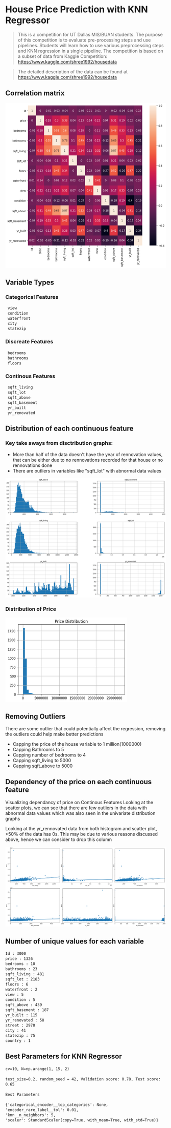 # House Price Prediction with KNN Regressor

>This is a competition for UT Dallas MIS/BUAN students. The purpose of this competition is to evaluate pre-processing steps and use pipelines. Students will learn how to use various preprocessing steps and KNN regression in a single pipeline. The competition is based on a subset of data from Kaggle Competition: https://www.kaggle.com/shree1992/housedata

>The detailed description of the data can be found at https://www.kaggle.com/shree1992/housedata
## Correlation matrix

![Correlation Matrix](correlation_matrix.png)

## Variable Types

### Categorical Features
 
	 view
	 condition
	 waterfront
	 city
	 statezip
### Discreate Features

	 bedrooms
	 bathrooms
	 floors
### Continous Features 

	 sqft_living
	 sqft_lot
	 sqft_above
	 sqft_basement
	 yr_built
	 yr_renovated 

## Distribution of each continuous feature

### Key take aways from disctribution graphs:
* More than half of the data doesn't have the year of rennovation values, that can be either due to no rennovations recorded for that house or no rennovations done
* There are outliers in variables like "sqft_lot" with abnormal data values

![Distribution Graphs](distribution.png)

### Distribution of Price

![Distribution of Price](price_distribution.png)

## Removing Outliers
 
There are some outlier that could potentially affect the regression, removing the outliers could help make better predictions

* Capping the price of the house variable to 1 million(1000000)
* Capping Bathrooms to 5
* Capping number of bedrooms to 4
* Capping sqft_living to 5000
* Capping sqft_above to 5000

## Dependency of the price on each continuous feature

Visualizing dependancy of price on Continous Features
Looking at the scatter plots, we can see that there are few outliers in the data with abnormal data values which was also seen in the univariate distribution graphs

Looking at the yr_rennovated data from both histogram and scatter plot, >50% of the data has 0s. This may be due to various reasons discussed above, hence we can consider to drop this column

![Scatter Plots](scatter_plots.png)

## Number of unique values for each variable
    Id : 3000
    price : 1326
    bedrooms : 10
    bathrooms : 23
    sqft_living : 481
    sqft_lot : 2183
    floors : 6
    waterfront : 2
    view : 5
    condition : 5
    sqft_above : 439
    sqft_basement : 187
    yr_built : 115
    yr_renovated : 58
    street : 2970
    city : 41
    statezip : 75
    country : 1

## Best Parameters for KNN Regressor 
```
cv=10, N=np.arange(1, 15, 2)

test_size=0.2, random_seed = 42, Validation score: 0.78, Test score: 0.65

Best Parameters

{'categorical_encoder__top_categories': None,
'encoder_rare_label__tol': 0.01,
'knn__n_neighbors': 5,
'scaler': StandardScaler(copy=True, with_mean=True, with_std=True)}
```